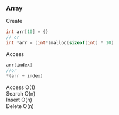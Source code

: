 ### Array

Create

```c
int arr[10] = {}
// or
int *arr = (int*)malloc(sizeof(int) * 10)
```

Access

```c
arr[index]
//or
*(arr + index)
```

Access O(1)  
Search O(n)  
Insert O(n)  
Delete O(n)
